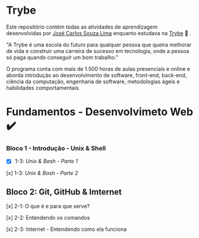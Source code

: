 # **Trybe**

Este repositório contém todas as atividades de aprendizagem desenvolvidas por [José Carlos Souza Lima](https://www.linkedin.com/in/jcslima/) enquanto estudava na [Trybe](https://www.betrybe.com/) :rocket: .

"A Trybe é uma escola do futuro para qualquer pessoa que queira melhorar de vida e construir uma carreira de sucesso em tecnologia, onde a pessoa só paga quando conseguir um bom trabalho."

O programa conta com mais de 1.500 horas de aulas presenciais e online e aborda introdução ao desenvolvimento de software, front-end, back-end, ciência da computação, engenharia de software, metodologias ágeis e habilidades comportamentais.

# **Fundamentos - Desenvolvimeto Web** :heavy_check_mark:

### Bloco 1 - Introdução - Unix & Shell

-[x] 1-3: *Unix & Bash - Parte 1*

[x] 1-3: *Unix & Bash - Parte 2*

## Bloco 2: Git, GitHub & Imternet

[x] 2-1: O que é e para que serve?
 
[x] 2-2: Entendendo os comandos

[x] 2-3: Internet - Entendendo como ela funciona